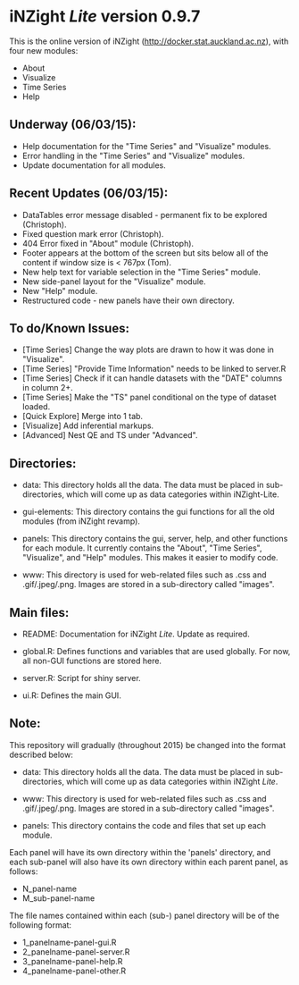 iNZight *Lite* version 0.9.7
============================
This is the online version of iNZight (http://docker.stat.auckland.ac.nz), with four new modules:

- About
- Visualize
- Time Series
- Help

Underway (06/03/15):
---------------------
- Help documentation for the "Time Series" and "Visualize" modules.
- Error handling in the "Time Series" and "Visualize" modules.
- Update documentation for all modules.

Recent Updates (06/03/15):
--------------------------
- DataTables error message disabled - permanent fix to be explored (Christoph).
- Fixed question mark error (Christoph).
- 404 Error fixed in "About" module (Christoph).
- Footer appears at the bottom of the screen but sits below all of the content if window size is < 767px (Tom).
- New help text for variable selection in the "Time Series" module.
- New side-panel layout for the "Visualize" module.
- New "Help" module.
- Restructured code - new panels have their own directory.

To do/Known Issues:
-------------------
- [Time Series] Change the way plots are drawn to how it was done in "Visualize".
- [Time Series] "Provide Time Information" needs to be linked to server.R
- [Time Series] Check if it can handle datasets with the "DATE" columns in column 2+.
- [Time Series] Make the "TS" panel conditional on the type of dataset loaded.
- [Quick Explore] Merge into 1 tab.
- [Visualize] Add inferential markups.
- [Advanced] Nest QE and TS under "Advanced".

Directories:
------------
- data:
This directory holds all the data. The data must be placed in sub-directories, which will come up as data categories within iNZight-Lite.

- gui-elements:
This directory contains the gui functions for all the old modules (from iNZight revamp). 

- panels:
This directory contains the gui, server, help, and other functions for each module. It currently contains the "About", "Time Series", "Visualize", and "Help" modules. This makes it easier to modify code.

- www:
This directory is used for web-related files such as .css and .gif/.jpeg/.png. Images are stored in a sub-directory called "images".

Main files:
-----------
- README:
Documentation for iNZight *Lite*. Update as required.

- global.R:
Defines functions and variables that are used globally. For now, all non-GUI functions are stored here.

- server.R:
Script for shiny server.

- ui.R:
Defines the main GUI.

Note:
-----
This repository will gradually (throughout 2015) be changed into the format described below:

- data:
This directory holds all the data. The data must be placed in sub-directories, which will come up as data categories within iNZight *Lite*. 

- www:
This directory is used for web-related files such as .css and .gif/.jpeg/.png. Images are stored in a sub-directory called "images".

- panels:
This directory contains the code and files that set up each module. 

Each panel will have its own directory within the 'panels' directory, and each sub-panel will also have its own directory within each parent panel, as follows:

- N_panel-name
- M_sub-panel-name

The file names contained within each (sub-) panel directory will be of the following format:

- 1_panelname-panel-gui.R
- 2_panelname-panel-server.R
- 3_panelname-panel-help.R
- 4_panelname-panel-other.R

